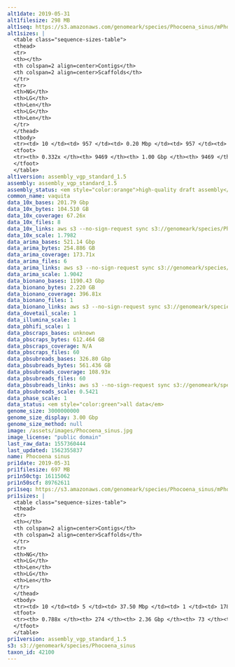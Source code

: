 ```yaml
---
alt1date: 2019-05-31
alt1filesize: 298 MB
alt1seq: https://s3.amazonaws.com/genomeark/species/Phocoena_sinus/mPhoSin1/assembly_vgp_standard_1.5/mPhoSin1.alt.asm.20190531.fasta.gz
alt1sizes: |
  <table class="sequence-sizes-table">
  <thead>
  <tr>
  <th></th>
  <th colspan=2 align=center>Contigs</th>
  <th colspan=2 align=center>Scaffolds</th>
  </tr>
  <tr>
  <th>NG</th>
  <th>LG</th>
  <th>Len</th>
  <th>LG</th>
  <th>Len</th>
  </tr>
  </thead>
  <tbody>
  <tr><td> 10 </td><td> 957 </td><td> 0.20 Mbp </td><td> 957 </td><td> 0.20 Mbp </td></tr>  <tr><td> 20 </td><td> 2973 </td><td> 0.11 Mbp </td><td> 2973 </td><td> 0.11 Mbp </td></tr>  <tr><td> 30 </td><td> 6946 </td><td> 50.89 Kbp </td><td> 6946 </td><td> 50.89 Kbp </td></tr>  <tr><td> 40 </td><td> - </td><td> - </td><td> - </td><td> - </td></tr>  <tr style="background-color:#cccccc;"><td> 50 </td><td> - </td><td> - </td><td> - </td><td> - </td></tr>  <tr><td> 60 </td><td> - </td><td> - </td><td> - </td><td> - </td></tr>  <tr><td> 70 </td><td> - </td><td> - </td><td> - </td><td> - </td></tr>  <tr><td> 80 </td><td> - </td><td> - </td><td> - </td><td> - </td></tr>  <tr><td> 90 </td><td> - </td><td> - </td><td> - </td><td> - </td></tr>  <tr><td> 100 </td><td> - </td><td> - </td><td> - </td><td> - </td></tr>  </tbody>
  <tfoot>
  <tr><th> 0.332x </th><th> 9469 </th><th> 1.00 Gbp </th><th> 9469 </th><th> 1.00 Gbp </th></tr>
  </tfoot>
  </table>
alt1version: assembly_vgp_standard_1.5
assembly: assembly_vgp_standard_1.5
assembly_status: <em style="color:orange">high-quality draft assembly</em>
common_name: vaquita
data_10x_bases: 201.79 Gbp
data_10x_bytes: 104.510 GB
data_10x_coverage: 67.26x
data_10x_files: 8
data_10x_links: aws s3 --no-sign-request sync s3://genomeark/species/Phocoena_sinus/mPhoSin1/genomic_data/10x/ .<br>
data_10x_scale: 1.7982
data_arima_bases: 521.14 Gbp
data_arima_bytes: 254.886 GB
data_arima_coverage: 173.71x
data_arima_files: 6
data_arima_links: aws s3 --no-sign-request sync s3://genomeark/species/Phocoena_sinus/mPhoSin1/genomic_data/arima/ .<br>
data_arima_scale: 1.9042
data_bionano_bases: 1190.43 Gbp
data_bionano_bytes: 2.220 GB
data_bionano_coverage: 396.81x
data_bionano_files: 1
data_bionano_links: aws s3 --no-sign-request sync s3://genomeark/species/Phocoena_sinus/mPhoSin1/genomic_data/bionano/ .<br>
data_dovetail_scale: 1
data_illumina_scale: 1
data_pbhifi_scale: 1
data_pbscraps_bases: unknown
data_pbscraps_bytes: 612.464 GB
data_pbscraps_coverage: N/A
data_pbscraps_files: 60
data_pbsubreads_bases: 326.80 Gbp
data_pbsubreads_bytes: 561.436 GB
data_pbsubreads_coverage: 108.93x
data_pbsubreads_files: 60
data_pbsubreads_links: aws s3 --no-sign-request sync s3://genomeark/species/Phocoena_sinus/mPhoSin1/genomic_data/pacbio/ . --exclude "*scraps.bam* --exclude "*ccs.bam*"<br>
data_pbsubreads_scale: 0.5421
data_phase_scale: 1
data_status: <em style="color:green">all data</em>
genome_size: 3000000000
genome_size_display: 3.00 Gbp
genome_size_method: null
image: /assets/images/Phocoena_sinus.jpg
image_license: "public domain"
last_raw_data: 1557360444
last_updated: 1562355837
name: Phocoena sinus
pri1date: 2019-05-31
pri1filesize: 697 MB
pri1n50ctg: 16115062
pri1n50scf: 89762611
pri1seq: https://s3.amazonaws.com/genomeark/species/Phocoena_sinus/mPhoSin1/assembly_vgp_standard_1.5/mPhoSin1.pri.asm.20190531.fasta.gz
pri1sizes: |
  <table class="sequence-sizes-table">
  <thead>
  <tr>
  <th></th>
  <th colspan=2 align=center>Contigs</th>
  <th colspan=2 align=center>Scaffolds</th>
  </tr>
  <tr>
  <th>NG</th>
  <th>LG</th>
  <th>Len</th>
  <th>LG</th>
  <th>Len</th>
  </tr>
  </thead>
  <tbody>
  <tr><td> 10 </td><td> 5 </td><td> 37.50 Mbp </td><td> 1 </td><td> 178.56 Mbp </td></tr>  <tr><td> 20 </td><td> 15 </td><td> 30.57 Mbp </td><td> 3 </td><td> 131.66 Mbp </td></tr>  <tr><td> 30 </td><td> 26 </td><td> 24.60 Mbp </td><td> 6 </td><td> 110.41 Mbp </td></tr>  <tr><td> 40 </td><td> 39 </td><td> 19.98 Mbp </td><td> 8 </td><td> 102.83 Mbp </td></tr>  <tr style="background-color:#cccccc;"><td> 50 </td><td> 55 </td><td style="background-color:#88ff88;"> 16.12 Mbp </td><td> 12 </td><td style="background-color:#88ff88;"> 89.76 Mbp </td></tr>  <tr><td> 60 </td><td> 76 </td><td> 12.35 Mbp </td><td> 15 </td><td> 85.25 Mbp </td></tr>  <tr><td> 70 </td><td> 106 </td><td> 7.41 Mbp </td><td> 19 </td><td> 46.87 Mbp </td></tr>  <tr><td> 80 </td><td> - </td><td> - </td><td> - </td><td> - </td></tr>  <tr><td> 90 </td><td> - </td><td> - </td><td> - </td><td> - </td></tr>  <tr><td> 100 </td><td> - </td><td> - </td><td> - </td><td> - </td></tr>  </tbody>
  <tfoot>
  <tr><th> 0.788x </th><th> 274 </th><th> 2.36 Gbp </th><th> 73 </th><th> 2.37 Gbp </th></tr>
  </tfoot>
  </table>
pri1version: assembly_vgp_standard_1.5
s3: s3://genomeark/species/Phocoena_sinus
taxon_id: 42100
---
```

